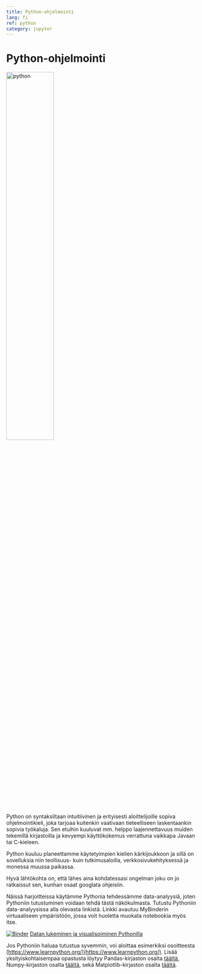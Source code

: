 ```yaml
---
title: Python-ohjelmointi
lang: fi
ref: python
category: jupyter
---
```


# Python-ohjelmointi

<img src="https://upload.wikimedia.org/wikipedia/commons/thumb/f/f8/Python_logo_and_wordmark.svg/1920px-Python_logo_and_wordmark.svg.png" alt="python" width="50%" class="center"/>

Python on syntaksiltaan intuitiivinen ja erityisesti aloittelijoille sopiva ohjelmointikieli, joka tarjoaa kuitenkin vaativaan tieteelliseen laskentaankin sopivia työkaluja. Sen etuihin kuuluvat mm. helppo laajennettavuus muiden tekemillä kirjastoilla ja kevyempi käyttökokemus verrattuna vaikkapa Javaan tai C-kieleen.

Python kuuluu planeettamme käytetyimpien kielien kärkijoukkoon ja sillä on sovelluksia niin teollisuus- kuin tutkimusaloilla, verkkosivukehityksessä ja monessa muussa paikassa. 

Hyvä lähtökohta on, että lähes aina kohdatessasi ongelman joku on jo ratkaissut sen, kunhan osaat googlata ohjeisiin.

Näissä harjoitteissa käytämme Pythonia tehdessämme data-analyysiä, joten Pythoniin tutustuminen voidaan tehdä tästä näkökulmasta.
Tutustu Pythoniin data-analyysissa alla olevasta linkistä.
Linkki avautuu MyBinderin virtuaaliseen ympäristöön, jossa voit huoletta muokata notebookia myös itse.

[![Binder](https://mybinder.org/badge_logo.svg)](https://mybinder.org/v2/gh/opendata-education/Python-ja-Jupyter/main?urlpath=tree/materiaali/harjoitukset/data-analyysi_esimerkki.ipynb) [Datan lukeminen ja visualisoiminen Pythonilla](https://mybinder.org/v2/gh/opendata-education/Python-ja-Jupyter/main?urlpath=tree/materiaali/harjoitukset/data-analyysi_esimerkki.ipynb) 

Jos Pythoniin haluaa tutustua syvemmin, voi aloittaa esimerkiksi osoitteesta [https://www.learnpython.org/](https://www.learnpython.org/).
Lisää yksityiskohtaisempaa opastusta löytyy Pandas-kirjaston osalta [täältä](https://pandas.pydata.org/docs/getting_started/index.html), Numpy-kirjaston osalta [täältä](https://numpy.org/numpy-tutorials/index.html), sekä Matplotlib-kirjaston osalta [täältä](https://matplotlib.org/stable/tutorials/index.html).
